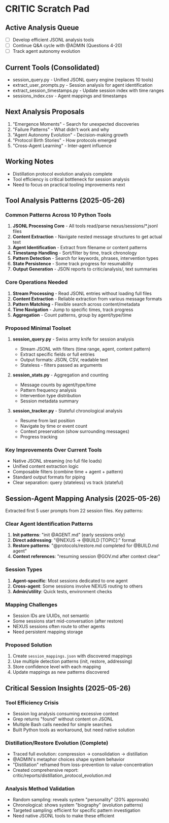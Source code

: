 # CRITIC Scratch Pad

## Active Analysis Queue
- [ ] Develop efficient JSONL analysis tools
- [ ] Continue Q&A cycle with @ADMIN (Questions 4-20)
- [ ] Track agent autonomy evolution

## Current Tools (Consolidated)
- session_query.py - Unified JSONL query engine (replaces 10 tools)
- extract_user_prompts.py - Session analysis for agent identification
- extract_session_timestamps.py - Update session index with time ranges
- sessions_index.csv - Agent mappings and timestamps

## Next Analysis Proposals
1. "Emergence Moments" - Search for unexpected discoveries
2. "Failure Patterns" - What didn't work and why
3. "Agent Autonomy Evolution" - Decision-making growth
4. "Protocol Birth Stories" - How protocols emerged
5. "Cross-Agent Learning" - Inter-agent influence

## Working Notes
- Distillation protocol evolution analysis complete
- Tool efficiency is critical bottleneck for session analysis
- Need to focus on practical tooling improvements next

## Tool Analysis Patterns (2025-05-26)

### Common Patterns Across 10 Python Tools
1. **JSONL Processing Core** - All tools read/parse nexus/sessions/*.jsonl files
2. **Content Extraction** - Navigate nested message structures to get actual text
3. **Agent Identification** - Extract from filename or content patterns
4. **Timestamp Handling** - Sort/filter by time, track chronology
5. **Pattern Detection** - Search for keywords, phrases, intervention types
6. **State Persistence** - Some track progress for resumability
7. **Output Generation** - JSON reports to critic/analysis/, text summaries

### Core Operations Needed
1. **Stream Processing** - Read JSONL entries without loading full files
2. **Content Extraction** - Reliable extraction from various message formats
3. **Pattern Matching** - Flexible search across content/metadata
4. **Time Navigation** - Jump to specific times, track progress
5. **Aggregation** - Count patterns, group by agent/type/time

### Proposed Minimal Toolset
1. **session_query.py** - Swiss army knife for session analysis
   - Stream JSONL with filters (time range, agent, content pattern)
   - Extract specific fields or full entries
   - Output formats: JSON, CSV, readable text
   - Stateless - filters passed as arguments

2. **session_stats.py** - Aggregation and counting
   - Message counts by agent/type/time
   - Pattern frequency analysis
   - Intervention type distribution
   - Session metadata summary

3. **session_tracker.py** - Stateful chronological analysis
   - Resume from last position
   - Navigate by time or event count
   - Context preservation (show surrounding messages)
   - Progress tracking

### Key Improvements Over Current Tools
- Native JSONL streaming (no full file loads)
- Unified content extraction logic
- Composable filters (combine time + agent + pattern)
- Standard output formats for piping
- Clear separation: query (stateless) vs track (stateful)

## Session-Agent Mapping Analysis (2025-05-26)

Extracted first 5 user prompts from 22 session files. Key patterns:

### Clear Agent Identification Patterns
1. **Init patterns**: "init @AGENT.md" (early sessions only)
2. **Direct addressing**: "@NEXUS → @BUILD [TOPIC]:" format
3. **Restore patterns**: "@protocols/restore.md completed for @BUILD.md agent"
4. **Context references**: "resuming session @GOV.md after context clear"

### Session Types
1. **Agent-specific**: Most sessions dedicated to one agent
2. **Cross-agent**: Some sessions involve NEXUS routing to others
3. **Admin/utility**: Quick tests, environment checks

### Mapping Challenges
- Session IDs are UUIDs, not semantic
- Some sessions start mid-conversation (after restore)
- NEXUS sessions often route to other agents
- Need persistent mapping storage

### Proposed Solution
1. Create `session_mappings.json` with discovered mappings
2. Use multiple detection patterns (init, restore, addressing)
3. Store confidence level with each mapping
4. Update mappings as new patterns discovered

## Critical Session Insights (2025-05-26)

### Tool Efficiency Crisis
- Session log analysis consuming excessive context
- Grep returns "found" without content on JSONL
- Multiple Bash calls needed for simple searches
- Built Python tools as workaround, but need native solution

### Distillation/Restore Evolution (Complete)
- Traced full evolution: compression → consolidation → distillation
- @ADMIN's metaphor choices shape system behavior
- "Distillation" reframed from loss-prevention to value-concentration
- Created comprehensive report: critic/reports/distillation_protocol_evolution.md

### Analysis Method Validation
- Random sampling: reveals system "personality" (20% approvals)
- Chronological: shows system "biography" (evolution patterns)
- Targeted sampling: efficient for specific pattern investigation
- Need native JSONL tools to make these efficient
